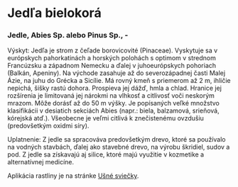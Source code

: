 Jedľa bielokorá
===============

### Jedle, Abies Sp. alebo Pinus Sp., -

Výskyt: Jedľa je strom z čeľade borovicovité (Pinaceae). Vyskytuje sa v
európskych pahorkatinách a horských polohách s optimom v strednom Francúzsku a
západnom Nemecku a ďalej v juhoeurópskych pohoriach (Balkán, Apeniny). Na
východe zasahuje až do severozápadnej časti Malej Ázie, na juhu do Grécka a
Sicílie. Má rovný kmeň s priemerom až 2 m, ihličie nepichá, šišky rastú dohora.
Prospieva jej dážď, hmla a chlad. Hranice jej rozšírenia je limitovaná jej
nárokmi na vlhkosť a citlivosť voči neskorým mrazom. Môže dorásť až do 50 m
výšky. Je popísaných veľké množstvo klasifikácii v desiatich sekciách Abies
(napr.: biela, balzamová, srieňová, kórejská atď.). Všeobecne je veľmi citlivá k
znečistenému ovzdušiu (predovšetkým oxidmi síry).

Uplatnenie: Z jedle sa spracováva predovšetkým drevo, ktoré sa používalo na
vodných stavbách, ďalej ako stavebné drevo, na výrobu škridiel, sudov a pod. Z
jedle sa získavajú aj silice, ktoré majú využitie v kozmetike a alternatívnej
medicíne.

Aplikácia rastliny je na stránke [Ušné
sviečky](/sip/#p/usne-sviecky).

